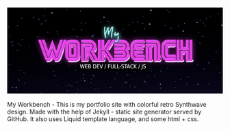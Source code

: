 ![My Workbench, my portfolio](https://github.com/PasiP/PasiP.github.io/blob/master/Workbench.PNG)

My Workbench - This is my portfolio site with colorful retro Synthwave design. Made with the help of Jekyll - static site generator served by GitHub. It also uses Liquid template language, and some html + css.
